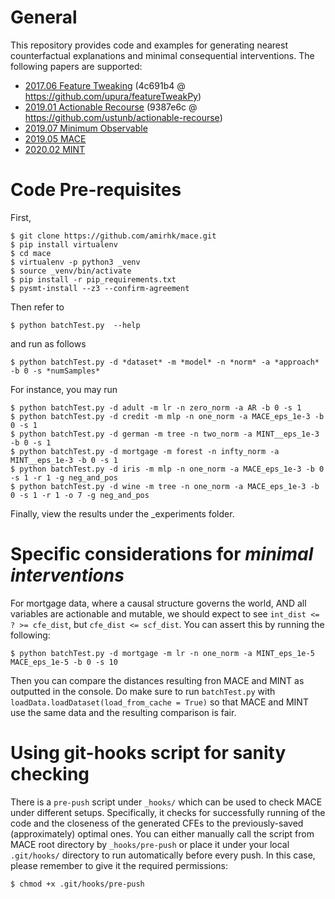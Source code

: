 # General

This repository provides code and examples for generating nearest counterfactual explanations and minimal consequential interventions. The following papers are supported:

- [2017.06 Feature Tweaking](https://arxiv.org/abs/1706.06691) (4c691b4 @ https://github.com/upura/featureTweakPy)
- [2019.01 Actionable Recourse](https://arxiv.org/pdf/1809.06514) (9387e6c @ https://github.com/ustunb/actionable-recourse)
- [2019.07 Minimum  Observable](https://arxiv.org/abs/1907.04135)
- [2019.05 MACE](https://arxiv.org/abs/1905.11190)
- [2020.02 MINT](https://arxiv.org/abs/2002.06278)



# Code Pre-requisites

First,
```console
$ git clone https://github.com/amirhk/mace.git
$ pip install virtualenv
$ cd mace
$ virtualenv -p python3 _venv
$ source _venv/bin/activate
$ pip install -r pip_requirements.txt
$ pysmt-install --z3 --confirm-agreement
```


Then refer to
```console
$ python batchTest.py  --help
```

and run as follows
```console
$ python batchTest.py -d *dataset* -m *model* -n *norm* -a *approach* -b 0 -s *numSamples*
```

For instance, you may run
```console
$ python batchTest.py -d adult -m lr -n zero_norm -a AR -b 0 -s 1
$ python batchTest.py -d credit -m mlp -n one_norm -a MACE_eps_1e-3 -b 0 -s 1
$ python batchTest.py -d german -m tree -n two_norm -a MINT__eps_1e-3 -b 0 -s 1
$ python batchTest.py -d mortgage -m forest -n infty_norm -a MINT__eps_1e-3 -b 0 -s 1
$ python batchTest.py -d iris -m mlp -n one_norm -a MACE_eps_1e-3 -b 0 -s 1 -r 1 -g neg_and_pos
$ python batchTest.py -d wine -m tree -n one_norm -a MACE_eps_1e-3 -b 0 -s 1 -r 1 -o 7 -g neg_and_pos
```

Finally, view the results under the _experiments folder.



# Specific considerations for _minimal interventions_

For mortgage data, where a causal structure governs the world, AND all variables
are actionable and mutable, we should expect to see `int_dist <= ? >= cfe_dist`,
but `cfe_dist <= scf_dist`. You can assert this by running the following:

```console
$ python batchTest.py -d mortgage -m lr -n one_norm -a MINT_eps_1e-5 MACE_eps_1e-5 -b 0 -s 10
```

Then you can compare the distances resulting fron MACE and MINT as outputted in the console. Do make sure to run `batchTest.py` with `loadData.loadDataset(load_from_cache = True)` so that MACE and MINT use the same data and the resulting comparison is fair.



# Using git-hooks script for sanity checking

There is a `pre-push` script under `_hooks/` which can be used to check MACE under different setups.
Specifically, it checks for successfully running of the code and the closeness of the generated CFEs
to the previously-saved (approximately) optimal ones. You can either manually call the script from MACE root directory by
`_hooks/pre-push` or place it under your local `.git/hooks/` directory to run automatically before every push.
In this case, please remember to give it the required permissions:

```console
$ chmod +x .git/hooks/pre-push
```

